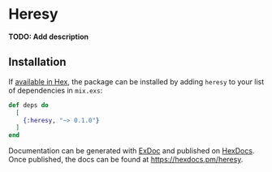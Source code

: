 # Heresy

**TODO: Add description**

## Installation

If [available in Hex](https://hex.pm/docs/publish), the package can be installed
by adding `heresy` to your list of dependencies in `mix.exs`:

```elixir
def deps do
  [
    {:heresy, "~> 0.1.0"}
  ]
end
```

Documentation can be generated with [ExDoc](https://github.com/elixir-lang/ex_doc)
and published on [HexDocs](https://hexdocs.pm). Once published, the docs can
be found at <https://hexdocs.pm/heresy>.

